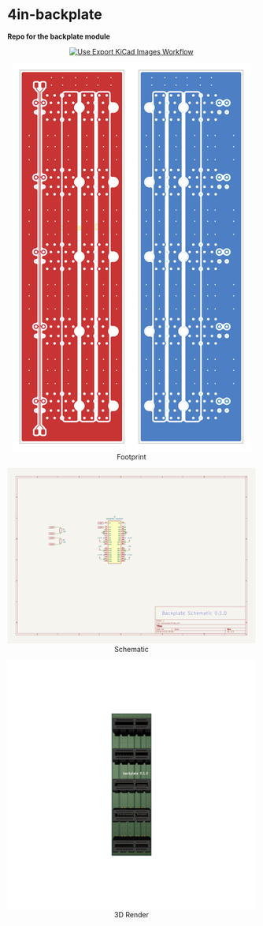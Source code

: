 # 4in-backplate

**Repo for the backplate module**

<div align="center">
  
[![Use Export KiCad Images Workflow](https://github.com/sonicavionics/4in-backplate/actions/workflows/use-export-kicad.yml/badge.svg)](https://github.com/sonicavionics/4in-backplate/actions/workflows/use-export-kicad.yml)

![alt text](images/pcbf.svg)![alt text](images/pcbb.svg)  
Footprint

![alt text](images/sch.svg)  
Schematic

![alt text](images/board.png)  
3D Render

</div>

